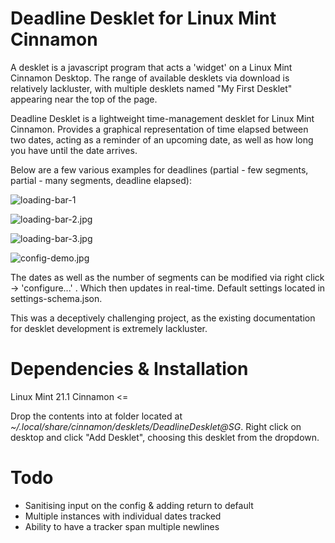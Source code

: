# Deadline Desklet for Linux Mint Cinnamon

A desklet is a javascript program that acts a 'widget' on a Linux Mint Cinnamon Desktop. The range of available desklets via download is relatively lackluster, with multiple desklets named "My First Desklet" appearing near the top of the page. 

Deadline Desklet is a lightweight time-management desklet for Linux Mint Cinnamon. Provides a graphical representation of time elapsed between two dates, acting as a reminder of an upcoming date, as well as how long you have until the date arrives.

Below are a few various examples for deadlines (partial - few segments, partial - many segments, deadline elapsed):

![loading-bar-1](https://github.com/CodeZilla12/DeadlineDeskletCinnamon/assets/69915380/22ee82ff-f1dd-449e-89aa-4d27e94d49a8)

![loading-bar-2.jpg](https://github.com/CodeZilla12/DeadlineDeskletCinnamon/assets/69915380/96412408-343f-469b-9a60-0c5f423e833e)

![loading-bar-3.jpg](https://github.com/CodeZilla12/DeadlineDeskletCinnamon/assets/69915380/03b8e906-089d-4f2f-9c9a-719660b95103)

![config-demo.jpg](https://github.com/CodeZilla12/DeadlineDeskletCinnamon/assets/69915380/783e7994-e4f9-4ea0-ac75-8f43bf22d2e9)


The dates as well as the number of segments can be modified via right click -> 'configure...' . Which then updates in real-time. Default settings located in settings-schema.json.

This was a deceptively challenging project, as the existing documentation for desklet development is extremely lackluster.

# Dependencies & Installation

Linux Mint 21.1 Cinnamon <=

Drop the contents into at folder located at _~/.local/share/cinnamon/desklets/DeadlineDesklet@SG_. Right click on desktop and click "Add Desklet", choosing this desklet from the dropdown.


# Todo
-  Sanitising input on the config & adding return to default
-  Multiple instances with individual dates tracked
-  Ability to have a tracker span multiple newlines
